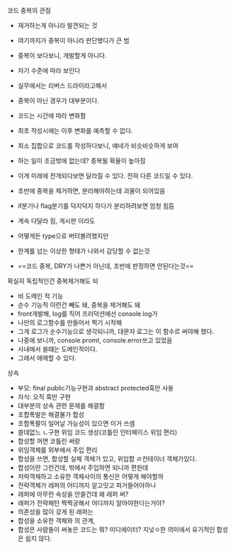 코드 중복의 관점

- 재거하는게 아니라 발견되는 것
- 여기까지가 중복이 아니라 판단했다가 큰 범
- 중복이 보다보니, 개발할게 아니다.
- 자기 수준에 따라 보인다
- 실무에서는 리버스 드라이라고해서
- 중복이 아닌 경우가 대부분이다.

- 코드는 시간에 따라 변화함
- 최초 작성시에는 이후 변화를 예측할 수 없다.
- 최소 집합으로 코드를 작성하다보니, 얘네가 비슷비슷하게 보여
- 하는 일이 조금밖에 없는데? 중복될 확율이 높아짐
- 이게 미래에 전개되다보면 달라질 수 있다. 전혀 다른 코드일 수 있다.
- 초반에 중복을 제거하면, 분리해야하는데 괴물이 되어있음
- if분기나 flag분기를 덕지덕지 하다가 분리하려보면 엄청 힘듬
- 계속 다달라 짐, 게시판 이라도
- 어떻게든 type으로 버텨볼려했지만
- 한계를 넘는 이상한 형태가 나와서 감당할 수 없는것
- ==코드 중복, DRY가 나쁜거 아닌데, 초반에 판정하면 안된다는것==

확실히 독립적인건 중복제거해도 되

- 비 도메인 적 기능
- 순수 기능적 이런건 빼도 돼, 중복을 제거해도 돼
- front개발해, log를 직어 프러덕션에선 console.log가
- 나만의 로그함수를 만들어서 찍기 시작해
- 그게 로그가 순수기능으로 생각되니까, 대문자 로그는 이 함수르 써야해 했다.
- 나중에 보니까, console.promt, console.error쓰고 있었음
- 사내에서 쓸떄는 도메인적이다.
- 그래서 애매할 수 있다.

상속

- 부모: final public기능구현과 abstract protected훅만 사용
- 자식: 오직 훅만 구현
- 대부분의 상속 관련 문제를 해결함
- 조합폭발은 해결불가
  합성
- 조합폭팔이 일어날 가능성이 있으면 이거 쓰셈
- 쓸데없느 ㄴ구현 위임 코드 생성(코틀린 인터페이스 위임 편리)
- 합성할 꺼면 코틀린 써랑
- 위임객체를 외부에서 주입 편리
- 합성을 쓰면, 합성할 실체 객체가 있고, 위임함 ㄹ컨테이너 객체가있다.
- 합성이란 그런건데, 밖에서 주입하면 되니까 편한데
- 저략객체하고 소유한 객체사이의 통신은 어떻게 해야할까
- 전략객체가 레퍼의 어디까지 알고잇고 파거들어야하나
- 레퍼에 아무런 속성을 안쓸건데 왜 래퍼 써?
- 래퍼가 전략패턴 짝짝궁해서 어디까지 알아야한다는거야?
- 의존성을 많이 갖게 된 래퍼는
- 합성을 소유한 객체와 의 관계,
- 합성은 사람들이 써놓은 코드는 뭐? 미디에이터? 지넞ㅇ한 의미에서 유기적인 합성은 쉽지 않다.
